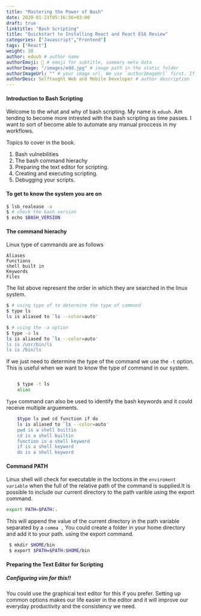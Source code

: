 ```yaml
---
title: "Mastering the Power of Bash"
date: 2020-01-21T05:16:56+03:00
draft: true
linktitle: "Bash Scripting"
title: "Quickstart to Installing React and React ES6 Review"
categories: ["Javascript","Frontend"]
tags: ["React"]
weight: 30
author: eduuh # author name
authorEmoji: 🤖 # emoji for subtitle, summary meta data
authorImage: "/images/edd.jpg" # image path in the static folder
authorImageUrl: "" # your image url. We use `authorImageUrl` first. If not set, we use `authorImage`.
authorDesc: Selftaught Web and Mobile Developer # author description
---
```

#### Introduction to Bash Scripting

Welcome to the what and why of bash scripting. My name is `eduuh`. Am tending to become more intrested with the bash scripting as time passes. I want to sort of become able to automate any manual proccess in my workflows.


Topics to cover in the book.

1. Bash vulnebilities
2. The bash command hierachy
3. Preparing the text editor for scripting.
4. Creating and executing scripting.
5. Debugging your scripts.

#### To get to know the system you are on
```bash
$ lsb_realease -a
$ # check the bash version
$ echo $BASH_VERSION

```

#### The command hierachy

Linux type of cammands are as follows
    
    Aliases
    Functions
    shell built in
    Keywords
    Files

The list above represent the order in which they are searched in the linux system.

```bash
$ # using type of to determine the type of command
$ type ls
ls is aliased to `ls --color=auto'
```
```bash
$ # using the -a option 
$ type -a ls
ls is aliased to `ls --color=auto'
ls is /usr/bin/ls
ls is /bin/ls
```
If we just need to determine the type of the command we use the `-t` option. This is useful when we want
to know the type of command in our system.

```bash

    $ type -t ls
    alias
```
`Type` command can also be used to identify the bash keywords and it could receive multiple arguements.

```bash
    $type ls pwd cd function if do
    ls is aliased to `ls --color=auto'
    pwd is a shell builtin
    cd is a shell builtin
    function is a shell keyword
    if is a shell keyword
    do is a shell keyword
```
#### Command PATH
Linux shell will check for executable in the loctions in the `enviroment variable` when the full of the
relative path of the command is supplied.It is possible to include our current directory to the path varible using the export command. 

```bash
export PATH=$PATH:.
```
This will append the value of the current directory in the path variable separated by a `comma ,`
You could create a folder in your home directory and add it to your path. using the export command.

```bash
 $ mkdir $HOME/bin
 $ export $PATH=$PATH:$HOME/bin
```
#### Preparing the Text Editor for Scripting
##### Configuring vim for this!! 
You could use the graphical text editor for this if you prefer. Setting up common options makes our life easier in the editor and it will improve our everyday productivity and the consistency we need.